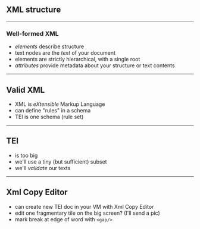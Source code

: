 ## XML structure

----

### Well-formed XML

- *elements* describe structure
- text nodes are the *text* of your document
- elements are strictly hierarchical, with a single root
- *attributes* provide metadata about your structure or text contents

----

## Valid XML

- XML is *eXtensible* Markup Language
- can define "rules" in a schema
- TEI is one schema (rule set)

----

## TEI

- is too big
- we'll use a tiny (but sufficient) subset
- we'll *validate* our texts

----

## Xml Copy Editor

- can create new TEI doc in your VM with Xml Copy Editor
- edit one fragmentary tile on the big screen? (I'll send a pic)
- mark break at edge of word with `<gap/>`
